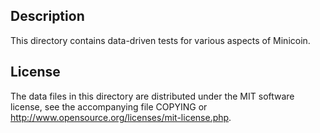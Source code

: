Description
------------

This directory contains data-driven tests for various aspects of Minicoin.

License
--------

The data files in this directory are distributed under the MIT software
license, see the accompanying file COPYING or
http://www.opensource.org/licenses/mit-license.php.

